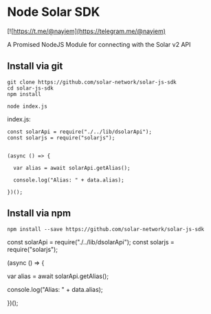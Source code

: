 # Node Solar SDK

[![https://t.me/@nayiem](https://telegram.me/@nayiem)

A Promised NodeJS Module for connecting with the Solar v2 API

## Install via git

```
git clone https://github.com/solar-network/solar-js-sdk
cd solar-js-sdk
npm install

node index.js
```

index.js:

```
const solarApi = require("./../lib/dsolarApi");
const solarjs = require("solarjs");


(async () => {

  var alias = await solarApi.getAlias();

  console.log("Alias: " + data.alias);

})();
```

## Install via npm

```
npm install --save https://github.com/solar-network/solar-js-sdk

```
const solarApi = require("./../lib/dsolarApi");
const solarjs = require("solarjs");


(async () => {

  var alias = await solarApi.getAlias();

  console.log("Alias: " + data.alias);

})();
```

